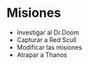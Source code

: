 # Misiones

* Investigar al Dr.Doom
* Capturar a Red Scull
* Modificar las misiones
* Atrapar a Thanos